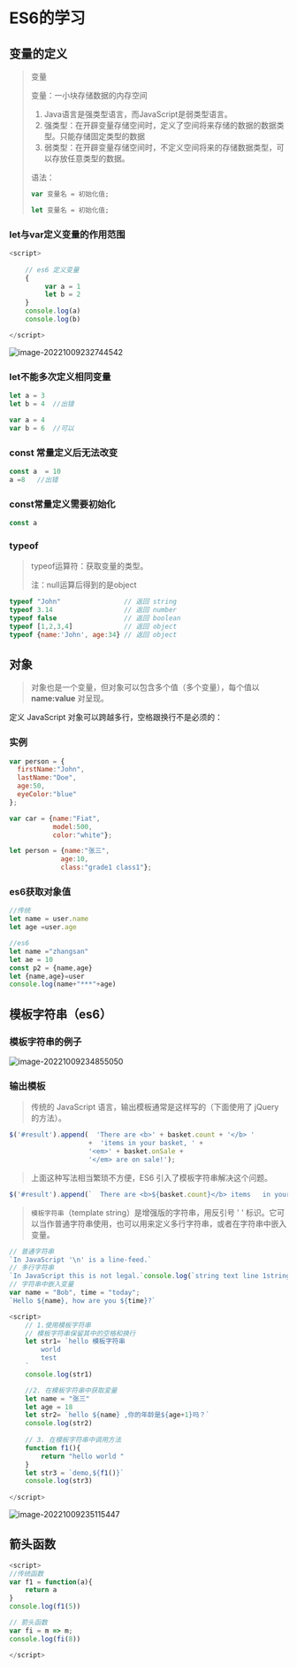 # ES6的学习

## 变量的定义

>  变量
>
> 变量：一小块存储数据的内存空间
>
> 1. Java语言是强类型语言，而JavaScript是弱类型语言。
> 2. 强类型：在开辟变量存储空间时，定义了空间将来存储的数据的数据类型。只能存储固定类型的数据
> 3. 弱类型：在开辟变量存储空间时，不定义空间将来的存储数据类型，可以存放任意类型的数据。
>
> 语法：
>
> ```js
> var 变量名 = 初始化值;
> 
> let 变量名 = 初始化值;
> 
> ```
>
> 

### let与var定义变量的作用范围

```js
<script>
    
    // es6 定义变量
    {
         var a = 1
         let b = 2 
    }
    console.log(a)
    console.log(b)

</script>
```

![image-20221009232744542](E:\Typora\data\img\image-20221009232744542.png)

### let不能多次定义相同变量

```js
let a = 3
let b = 4  //出错

var a = 4
var b = 6  //可以

```

### const 常量定义后无法改变

```js
const a  = 10
a =8   //出错
```

### const常量定义需要初始化

```js
const a 
```

### typeof

> typeof运算符：获取变量的类型。
>
> 注：null运算后得到的是object

```js
typeof "John"                // 返回 string
typeof 3.14                  // 返回 number
typeof false                 // 返回 boolean
typeof [1,2,3,4]             // 返回 object
typeof {name:'John', age:34} // 返回 object
```

## 对象

> 对象也是一个变量，但对象可以包含多个值（多个变量），每个值以 **name:value** 对呈现。

定义 JavaScript 对象可以跨越多行，空格跟换行不是必须的：

### 实例

```js
var person = {
  firstName:"John",
  lastName:"Doe",
  age:50,
  eyeColor:"blue"
};
```



```js
var car = {name:"Fiat",
           model:500, 
           color:"white"};

let person = {name:"张三",
           	 age:10,
             class:"grade1 class1"};
```

### es6获取对象值

```js
//传统
let name = user.name
let age =user.age

//es6
let name ="zhangsan"
let ae = 10
const p2 = {name,age}
let {name,age}=user
console.log(name+"***"+age)
```

## 模板字符串（es6）

###  模板字符串的例子

![image-20221009234855050](E:\Typora\data\img\image-20221009234855050.png)

### 输出模板


> 
>
> 传统的 JavaScript 语言，输出模板通常是这样写的（下面使用了 jQuery 的方法）。

```js
$('#result').append(  'There are <b>' + basket.count + '</b> '
                    +  'items in your basket, ' +  
                    '<em>' + basket.onSale + 
                    '</em> are on sale!');
```

> 上面这种写法相当繁琐不方便，ES6 引入了模板字符串解决这个问题。

```js
$('#result').append(`  There are <b>${basket.count}</b> items   in your basket, <em>${basket.onSale}</em>  are on sale!`);
```

> `模板字符串`（template string）是增强版的字符串，用反引号 ' ' 标识。它可以当作普通字符串使用，也可以用来定义多行字符串，或者在字符串中嵌入变量。

```js
// 普通字符串
`In JavaScript '\n' is a line-feed.`
// 多行字符串
`In JavaScript this is not legal.`console.log(`string text line 1string text line 2`);
// 字符串中嵌入变量
var name = "Bob", time = "today";
`Hello ${name}, how are you ${time}?`  
```

```js
<script>
    // 1.使用模板字符串
    // 模板字符串保留其中的空格和换行
    let str1= `hello 模板字符串
        world
        test
    `
    console.log(str1)

    //2. 在模板字符串中获取変量
    let name = "张三"
    let age = 18
    let str2= `hello ${name} ,你的年龄是${age+1}吗？`
    console.log(str2)
   
	// 3. 在模板字符串中调用方法
	function f1(){
        return "hello world "
    }
	let str3 = `demo,${f1()}`
    console.log(str3)
    
</script>
```

![image-20221009235115447](E:\Typora\data\img\image-20221009235115447.png)

## 箭头函数

```js
<script>
//传统函数
var f1 = function(a){
    return a
}
console.log(f1(5))

// 箭头函数
var fi = m => m;
console.log(fi(8))

</script>
```

